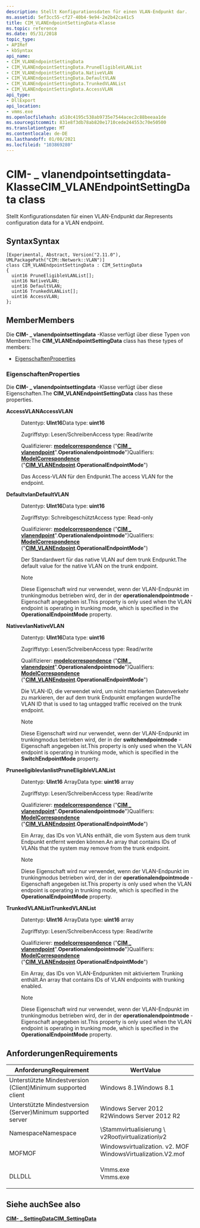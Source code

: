 ```yaml
---
description: Stellt Konfigurationsdaten für einen VLAN-Endpunkt dar.
ms.assetid: 5ef3cc55-cf27-40b4-9e94-2e2b42ca41c5
title: CIM_VLANEndpointSettingData-Klasse
ms.topic: reference
ms.date: 05/31/2018
topic_type:
- APIRef
- kbSyntax
api_name:
- CIM_VLANEndpointSettingData
- CIM_VLANEndpointSettingData.PruneEligibleVLANList
- CIM_VLANEndpointSettingData.NativeVLAN
- CIM_VLANEndpointSettingData.DefaultVLAN
- CIM_VLANEndpointSettingData.TrunkedVLANList
- CIM_VLANEndpointSettingData.AccessVLAN
api_type:
- DllExport
api_location:
- vmms.exe
ms.openlocfilehash: a510c4195c538ab9735e7544acec2c88beeaa1de
ms.sourcegitcommit: 831e8f3db78ab820e1710cede244553c70e50500
ms.translationtype: MT
ms.contentlocale: de-DE
ms.lasthandoff: 01/08/2021
ms.locfileid: "103869280"
---
```

# <a name="cim_vlanendpointsettingdata-class"></a><span data-ttu-id="13c2d-103">CIM- \_ vlanendpointsettingdata-Klasse</span><span class="sxs-lookup"><span data-stu-id="13c2d-103">CIM\_VLANEndpointSettingData class</span></span>

<span data-ttu-id="13c2d-104">Stellt Konfigurationsdaten für einen VLAN-Endpunkt dar.</span><span class="sxs-lookup"><span data-stu-id="13c2d-104">Represents configuration data for a VLAN endpoint.</span></span>

## <a name="syntax"></a><span data-ttu-id="13c2d-105">Syntax</span><span class="sxs-lookup"><span data-stu-id="13c2d-105">Syntax</span></span>

``` syntax
[Experimental, Abstract, Version("2.11.0"), UMLPackagePath("CIM::Network::VLAN")]
class CIM_VLANEndpointSettingData : CIM_SettingData
{
  uint16 PruneEligibleVLANList[];
  uint16 NativeVLAN;
  uint16 DefaultVLAN;
  uint16 TrunkedVLANList[];
  uint16 AccessVLAN;
};
```

## <a name="members"></a><span data-ttu-id="13c2d-106">Member</span><span class="sxs-lookup"><span data-stu-id="13c2d-106">Members</span></span>

<span data-ttu-id="13c2d-107">Die **CIM- \_ vlanendpointsettingdata** -Klasse verfügt über diese Typen von Membern:</span><span class="sxs-lookup"><span data-stu-id="13c2d-107">The **CIM\_VLANEndpointSettingData** class has these types of members:</span></span>

-   [<span data-ttu-id="13c2d-108">Eigenschaften</span><span class="sxs-lookup"><span data-stu-id="13c2d-108">Properties</span></span>](#properties)

### <a name="properties"></a><span data-ttu-id="13c2d-109">Eigenschaften</span><span class="sxs-lookup"><span data-stu-id="13c2d-109">Properties</span></span>

<span data-ttu-id="13c2d-110">Die **CIM- \_ vlanendpointsettingdata** -Klasse verfügt über diese Eigenschaften.</span><span class="sxs-lookup"><span data-stu-id="13c2d-110">The **CIM\_VLANEndpointSettingData** class has these properties.</span></span>

<dl> <dt>

<span data-ttu-id="13c2d-111">**AccessVLAN**</span><span class="sxs-lookup"><span data-stu-id="13c2d-111">**AccessVLAN**</span></span>
</dt> <dd> <dl> <dt>

<span data-ttu-id="13c2d-112">Datentyp: **UInt16**</span><span class="sxs-lookup"><span data-stu-id="13c2d-112">Data type: **uint16**</span></span>
</dt> <dt>

<span data-ttu-id="13c2d-113">Zugriffstyp: Lesen/Schreiben</span><span class="sxs-lookup"><span data-stu-id="13c2d-113">Access type: Read/write</span></span>
</dt> <dt>

<span data-ttu-id="13c2d-114">Qualifizierer: [**modelcorrespondence**](/windows/desktop/WmiSdk/standard-qualifiers) ("[**CIM \_ vlanendpoint**](cim-vlanendpoint.md)".**Operationalendpointmode**")</span><span class="sxs-lookup"><span data-stu-id="13c2d-114">Qualifiers: [**ModelCorrespondence**](/windows/desktop/WmiSdk/standard-qualifiers) ("[**CIM\_VLANEndpoint**](cim-vlanendpoint.md).**OperationalEndpointMode**")</span></span>
</dt> </dl>

<span data-ttu-id="13c2d-115">Das Access-VLAN für den Endpunkt.</span><span class="sxs-lookup"><span data-stu-id="13c2d-115">The access VLAN for the endpoint.</span></span>

</dd> <dt>

<span data-ttu-id="13c2d-116">**Defaultvlan**</span><span class="sxs-lookup"><span data-stu-id="13c2d-116">**DefaultVLAN**</span></span>
</dt> <dd> <dl> <dt>

<span data-ttu-id="13c2d-117">Datentyp: **UInt16**</span><span class="sxs-lookup"><span data-stu-id="13c2d-117">Data type: **uint16**</span></span>
</dt> <dt>

<span data-ttu-id="13c2d-118">Zugriffstyp: Schreibgeschützt</span><span class="sxs-lookup"><span data-stu-id="13c2d-118">Access type: Read-only</span></span>
</dt> <dt>

<span data-ttu-id="13c2d-119">Qualifizierer: [**modelcorrespondence**](/windows/desktop/WmiSdk/standard-qualifiers) ("[**CIM \_ vlanendpoint**](cim-vlanendpoint.md)".**Operationalendpointmode**")</span><span class="sxs-lookup"><span data-stu-id="13c2d-119">Qualifiers: [**ModelCorrespondence**](/windows/desktop/WmiSdk/standard-qualifiers) ("[**CIM\_VLANEndpoint**](cim-vlanendpoint.md).**OperationalEndpointMode**")</span></span>
</dt> </dl>

<span data-ttu-id="13c2d-120">Der Standardwert für das native VLAN auf dem trunk Endpunkt.</span><span class="sxs-lookup"><span data-stu-id="13c2d-120">The default value for the native VLAN on the trunk endpoint.</span></span>

> [!Note]  
> <span data-ttu-id="13c2d-121">Diese Eigenschaft wird nur verwendet, wenn der VLAN-Endpunkt im trunkingmodus betrieben wird, der in der **operationalendpointmode** -Eigenschaft angegeben ist.</span><span class="sxs-lookup"><span data-stu-id="13c2d-121">This property is only used when the VLAN endpoint is operating in trunking mode, which is specified in the **OperationalEndpointMode** property.</span></span>

 

</dd> <dt>

<span data-ttu-id="13c2d-122">**Nativevlan**</span><span class="sxs-lookup"><span data-stu-id="13c2d-122">**NativeVLAN**</span></span>
</dt> <dd> <dl> <dt>

<span data-ttu-id="13c2d-123">Datentyp: **UInt16**</span><span class="sxs-lookup"><span data-stu-id="13c2d-123">Data type: **uint16**</span></span>
</dt> <dt>

<span data-ttu-id="13c2d-124">Zugriffstyp: Lesen/Schreiben</span><span class="sxs-lookup"><span data-stu-id="13c2d-124">Access type: Read/write</span></span>
</dt> <dt>

<span data-ttu-id="13c2d-125">Qualifizierer: [**modelcorrespondence**](/windows/desktop/WmiSdk/standard-qualifiers) ("[**CIM \_ vlanendpoint**](cim-vlanendpoint.md)".**Operationalendpointmode**")</span><span class="sxs-lookup"><span data-stu-id="13c2d-125">Qualifiers: [**ModelCorrespondence**](/windows/desktop/WmiSdk/standard-qualifiers) ("[**CIM\_VLANEndpoint**](cim-vlanendpoint.md).**OperationalEndpointMode**")</span></span>
</dt> </dl>

<span data-ttu-id="13c2d-126">Die VLAN-ID, die verwendet wird, um nicht markierten Datenverkehr zu markieren, der auf dem trunk Endpunkt empfangen wurde</span><span class="sxs-lookup"><span data-stu-id="13c2d-126">The VLAN ID that is used to tag untagged traffic received on the trunk endpoint.</span></span>

> [!Note]  
> <span data-ttu-id="13c2d-127">Diese Eigenschaft wird nur verwendet, wenn der VLAN-Endpunkt im trunkingmodus betrieben wird, der in der **switchendpointmode** -Eigenschaft angegeben ist.</span><span class="sxs-lookup"><span data-stu-id="13c2d-127">This property is only used when the VLAN endpoint is operating in trunking mode, which is specified in the **SwitchEndpointMode** property.</span></span>

 

</dd> <dt>

<span data-ttu-id="13c2d-128">**Pruneeligiblevlanlist**</span><span class="sxs-lookup"><span data-stu-id="13c2d-128">**PruneEligibleVLANList**</span></span>
</dt> <dd> <dl> <dt>

<span data-ttu-id="13c2d-129">Datentyp: **UInt16** Array</span><span class="sxs-lookup"><span data-stu-id="13c2d-129">Data type: **uint16** array</span></span>
</dt> <dt>

<span data-ttu-id="13c2d-130">Zugriffstyp: Lesen/Schreiben</span><span class="sxs-lookup"><span data-stu-id="13c2d-130">Access type: Read/write</span></span>
</dt> <dt>

<span data-ttu-id="13c2d-131">Qualifizierer: [**modelcorrespondence**](/windows/desktop/WmiSdk/standard-qualifiers) ("[**CIM \_ vlanendpoint**](cim-vlanendpoint.md)".**Operationalendpointmode**")</span><span class="sxs-lookup"><span data-stu-id="13c2d-131">Qualifiers: [**ModelCorrespondence**](/windows/desktop/WmiSdk/standard-qualifiers) ("[**CIM\_VLANEndpoint**](cim-vlanendpoint.md).**OperationalEndpointMode**")</span></span>
</dt> </dl>

<span data-ttu-id="13c2d-132">Ein Array, das IDs von VLANs enthält, die vom System aus dem trunk Endpunkt entfernt werden können.</span><span class="sxs-lookup"><span data-stu-id="13c2d-132">An array that contains IDs of VLANs that the system may remove from the trunk endpoint.</span></span>

> [!Note]  
> <span data-ttu-id="13c2d-133">Diese Eigenschaft wird nur verwendet, wenn der VLAN-Endpunkt im trunkingmodus betrieben wird, der in der **operationalendpointmode** -Eigenschaft angegeben ist.</span><span class="sxs-lookup"><span data-stu-id="13c2d-133">This property is only used when the VLAN endpoint is operating in trunking mode, which is specified in the **OperationalEndpointMode** property.</span></span>

 

</dd> <dt>

<span data-ttu-id="13c2d-134">**TrunkedVLANList**</span><span class="sxs-lookup"><span data-stu-id="13c2d-134">**TrunkedVLANList**</span></span>
</dt> <dd> <dl> <dt>

<span data-ttu-id="13c2d-135">Datentyp: **UInt16** Array</span><span class="sxs-lookup"><span data-stu-id="13c2d-135">Data type: **uint16** array</span></span>
</dt> <dt>

<span data-ttu-id="13c2d-136">Zugriffstyp: Lesen/Schreiben</span><span class="sxs-lookup"><span data-stu-id="13c2d-136">Access type: Read/write</span></span>
</dt> <dt>

<span data-ttu-id="13c2d-137">Qualifizierer: [**modelcorrespondence**](/windows/desktop/WmiSdk/standard-qualifiers) ("[**CIM \_ vlanendpoint**](cim-vlanendpoint.md)".**Operationalendpointmode**")</span><span class="sxs-lookup"><span data-stu-id="13c2d-137">Qualifiers: [**ModelCorrespondence**](/windows/desktop/WmiSdk/standard-qualifiers) ("[**CIM\_VLANEndpoint**](cim-vlanendpoint.md).**OperationalEndpointMode**")</span></span>
</dt> </dl>

<span data-ttu-id="13c2d-138">Ein Array, das IDs von VLAN-Endpunkten mit aktiviertem Trunking enthält.</span><span class="sxs-lookup"><span data-stu-id="13c2d-138">An array that contains IDs of VLAN endpoints with trunking enabled.</span></span>

> [!Note]  
> <span data-ttu-id="13c2d-139">Diese Eigenschaft wird nur verwendet, wenn der VLAN-Endpunkt im trunkingmodus betrieben wird, der in der **operationalendpointmode** -Eigenschaft angegeben ist.</span><span class="sxs-lookup"><span data-stu-id="13c2d-139">This property is only used when the VLAN endpoint is operating in trunking mode, which is specified in the **OperationalEndpointMode** property.</span></span>

 

</dd> </dl>

## <a name="requirements"></a><span data-ttu-id="13c2d-140">Anforderungen</span><span class="sxs-lookup"><span data-stu-id="13c2d-140">Requirements</span></span>



| <span data-ttu-id="13c2d-141">Anforderung</span><span class="sxs-lookup"><span data-stu-id="13c2d-141">Requirement</span></span> | <span data-ttu-id="13c2d-142">Wert</span><span class="sxs-lookup"><span data-stu-id="13c2d-142">Value</span></span> |
|-------------------------------------|---------------------------------------------------------------------------------------------------------|
| <span data-ttu-id="13c2d-143">Unterstützte Mindestversion (Client)</span><span class="sxs-lookup"><span data-stu-id="13c2d-143">Minimum supported client</span></span><br/> | <span data-ttu-id="13c2d-144">Windows 8.1</span><span class="sxs-lookup"><span data-stu-id="13c2d-144">Windows 8.1</span></span><br/>                                                                                  |
| <span data-ttu-id="13c2d-145">Unterstützte Mindestversion (Server)</span><span class="sxs-lookup"><span data-stu-id="13c2d-145">Minimum supported server</span></span><br/> | <span data-ttu-id="13c2d-146">Windows Server 2012 R2</span><span class="sxs-lookup"><span data-stu-id="13c2d-146">Windows Server 2012 R2</span></span><br/>                                                                       |
| <span data-ttu-id="13c2d-147">Namespace</span><span class="sxs-lookup"><span data-stu-id="13c2d-147">Namespace</span></span><br/>                | <span data-ttu-id="13c2d-148">\\Stammvirtualisierung \\ v2</span><span class="sxs-lookup"><span data-stu-id="13c2d-148">Root\\virtualization\\v2</span></span><br/>                                                                     |
| <span data-ttu-id="13c2d-149">MOF</span><span class="sxs-lookup"><span data-stu-id="13c2d-149">MOF</span></span><br/>                      | <dl> <span data-ttu-id="13c2d-150"><dt>Windowsvirtualization. v2. MOF</dt></span><span class="sxs-lookup"><span data-stu-id="13c2d-150"><dt>WindowsVirtualization.V2.mof</dt></span></span> </dl> |
| <span data-ttu-id="13c2d-151">DLL</span><span class="sxs-lookup"><span data-stu-id="13c2d-151">DLL</span></span><br/>                      | <dl> <span data-ttu-id="13c2d-152"><dt>Vmms.exe</dt></span><span class="sxs-lookup"><span data-stu-id="13c2d-152"><dt>Vmms.exe</dt></span></span> </dl>                     |



## <a name="see-also"></a><span data-ttu-id="13c2d-153">Siehe auch</span><span class="sxs-lookup"><span data-stu-id="13c2d-153">See also</span></span>

<dl> <dt>

[<span data-ttu-id="13c2d-154">**CIM- \_ SettingData**</span><span class="sxs-lookup"><span data-stu-id="13c2d-154">**CIM\_SettingData**</span></span>](cim-settingdata.md)
</dt> </dl>

 

